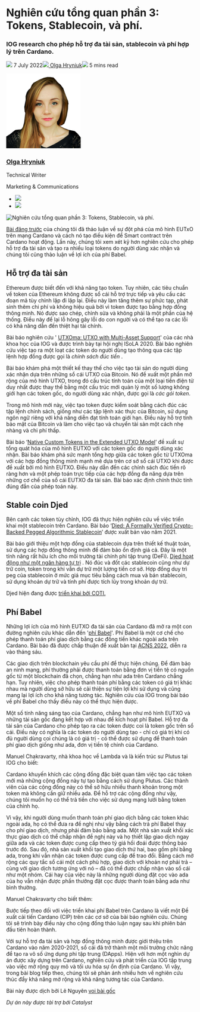 # Nghiên cứu tổng quan phần 3: Tokens, Stablecoin, và phí.

### **IOG research cho phép hỗ trợ đa tài sản, stablecoin và phí hợp lý trên Cardano.**

![](img/2022-07-07-research-overview-part-3-tokens-stablecoins-and-fees.002.png) 7 July 2022![](img/2022-07-07-research-overview-part-3-tokens-stablecoins-and-fees.002.png)[ Olga Hryniuk](/en/blog/authors/olga-hryniuk/page-1/)![](img/2022-07-07-research-overview-part-3-tokens-stablecoins-and-fees.003.png) 5 mins read

![Olga Hryniuk](img/2022-07-07-research-overview-part-3-tokens-stablecoins-and-fees.004.png)[](/en/blog/authors/olga-hryniuk/page-1/)

### [**Olga Hryniuk**](/en/blog/authors/olga-hryniuk/page-1/)

Technical Writer

Marketing &amp; Communications

- ![](img/2022-07-07-research-overview-part-3-tokens-stablecoins-and-fees.005.png)[](https://www.linkedin.com/in/olga-hryniuk-1094a3160/ "LinkedIn")
- ![](img/2022-07-07-research-overview-part-3-tokens-stablecoins-and-fees.006.png)[](https://github.com/olgahryniuk "GitHub")

![Nghiên cứu tổng quan phần 3: Tokens, Stablecoin, và phí.](img/2022-07-07-research-overview-part-3-tokens-stablecoins-and-fees.007.png)

[Bài đăng trước](https://iohk.io/en/blog/posts/2022/06/23/overview-of-the-research-enabling-smart-contract-support-on-cardano/) của chúng tôi đã thảo luận về sự đột phá của mô hình EUTxO trên mạng Cardano và cách nó tạo điều kiện để Smart contract trên Cardano hoạt động. Lần này, chúng tôi xem xét kỹ hơn nghiên cứu cho phép hỗ trợ đa tài sản và tạo ra nhiều loại tokens do người dùng xác nhận và chúng tôi cũng thảo luận về lợi ích của phí Babel.

## **Hỗ trợ đa tài sản**

Ethereum được biết đến với khả năng tạo token. Tuy nhiên, các tiêu chuẩn về token của Ethereum không được sổ cái hỗ trợ trực tiếp và yêu cầu các đoạn mã tùy chỉnh lặp đi lặp lại. Điều này làm tăng thêm sự phức tạp, phát sinh thêm chi phí và không hiệu quả bởi vì token được tạo bằng hợp đồng thông minh. Nó được sao chép, chỉnh sửa và không phải là một phần của hệ thống. Điều này để lại lỗ hỏng gây lỗi do con người và có thể tạo ra các lỗi có khả năng dẫn đến thiệt hại tài chính.

Bài báo nghiên cứu ' [UTXOma: UTXO with Multi-Asset Support](https://iohk.io/en/research/library/papers/utxomautxo-with-multi-asset-support/)' của các nhà khoa học của IOG và được trình bày tại hội nghị ISoLA 2020. Bài báo nghiên cứu việc tạo ra một loạt các token do người dùng tạo thông qua các tập lệnh hợp đồng được gọi là *chính sách đúc tiền* .

Bài báo khám phá một thiết kế thay thế cho việc tạo tài sản do người dùng xác nhận dựa trên những sổ cái UTXO của Bitcoin. Nó đề xuất một phần mở rộng của mô hình UTXO, trong đó cấu trúc tính toán của một loại tiền điện tử duy nhất được thay thế bằng một cấu trúc mới quản lý một số lượng không giới hạn các token gốc, do người dùng xác nhận, được gọi là *các gói token*.

Trong mô hình mới này, việc tạo token được kiểm soát bằng cách đúc các tập lệnh chính sách, giống như các tập lệnh xác thực của Bitcoin, sử dụng ngôn ngữ riêng với khả năng diễn đạt tính toán giới hạn. Điều này hỗ trợ tính bảo mật của Bitcoin và làm cho việc tạo và chuyển tài sản một cách nhẹ nhàng và chi phí thấp.

Bài báo ‘[Native Custom Tokens in the Extended UTXO Model](https://iohk.io/en/research/library/papers/native-custom-tokens-in-the-extended-utxo-model/)’  đề xuất sự tổng quát hóa của mô hình EUTXO với các token gốc do người dùng xác nhận. Bài báo khám phá sức mạnh tổng hợp giữa các token gốc từ UTXOma với các hợp đồng thông minh mạnh mẽ dựa trên cơ sở sổ cái UTXO khi được đề xuất bởi mô hình EUTXO. Điều này dẫn đến các chính sách đúc tiền rõ ràng hơn và một phép toán trực tiếp của các hợp đồng đa năng dựa trên những cơ chế của sổ cái EUTXO đa tài sản. Bài báo xác định chính thức tính đúng đắn của phép toán này.

## **Stable coin Djed**

Bên cạnh các token tùy chỉnh, IOG đã thực hiện nghiên cứu về việc triển khai một stablecoin trên Cardano. Bài báo ‘[Djed: A Formally Verified Crypto-Backed Pegged Algorithmic Stablecoin](https://iohk.io/en/research/library/papers/djed-a-formally-verified-crypto-backed-pegged-algorithmic-stablecoin/)’  được xuất bản vào năm 2021.

Bài báo giới thiệu một hợp đồng của stablecoin dựa trên thiết kế thuật toán, sử dụng các hợp đồng thông minh để đảm bảo ổn định giá cả. Đây là một tính năng rất hữu ích cho môi trường tài chính phi tập trung (DeFi). [Djed hoạt động như một ngân hàng tự trị](https://iog.io/en/blog/posts/2021/08/18/djed-implementing-algorithmic-stablecoins-for-proven-price-stability/) . Nó đúc và đốt các stablecoin cũng như dự trữ coin, token trong khi vẫn dự trữ một lượng tiền cơ sở. Hợp đồng duy trì peg của stablecoin ở mức giá mục tiêu bằng cách mua và bán stablecoin, sử dụng khoản dự trữ và tính phí được tích lũy trong khoản dự trữ.

Djed hiện đang được [triển khai bởi COTI.](https://iog.io/en/blog/posts/2021/09/26/coti-to-issue-djed-stablecoin-on-cardano/)

## **Phí Babel**

Những lợi ích của mô hình EUTXO đa tài sản của Cardano đã mở ra một con đường nghiên cứu khác dẫn đến '[phí Babel](https://iohk.io/en/research/library/papers/babel-fees-via-limited-liabilities/)'. Phí Babel là một cơ chế cho phép thanh toán phí giao dịch bằng các đồng tiền khác ngoài ada trên Cardano. Bài báo đã được chấp thuận để xuất bản tại [ACNS 2022](https://acns22.di.uniroma1.it/home), diễn ra vào tháng sáu.

Các giao dịch trên blockchain yêu cầu phí để thực hiện chúng. Để đảm bảo an ninh mạng, phí thường phải được thanh toán bằng đơn vị tiền tệ có nguồn gốc từ một blockchain đã chọn, chẳng hạn như ada trên Cardano chẳng hạn. Tuy nhiên, việc cho phép thanh toán phí bằng các token có giá trị khác nhau mà người dùng sở hữu sẽ cải thiện sự tiện lợi khi sử dụng và cũng mang lại lợi ích cho khả năng tương tác. Nghiên cứu của IOG trong bài báo về phí Babel cho thấy điều này có thể thực hiện được.

Một số tính năng sáng tạo của Cardano, chẳng hạn như mô hình EUTXO và những tài sản gốc đang kết hợp với nhau để kích hoạt phí Babel. Hỗ trợ đa tài sản của Cardano cho phép tạo ra các token được coi là token gốc trên sổ cái. Điều này có nghĩa là các token do người dùng tạo - chỉ có giá trị khi có đủ người dùng coi chúng là có giá trị - có thể được sử dụng để thanh toán phí giao dịch giống như ada, đơn vị tiền tệ chính của Cardano.

Manuel Chakravarty, nhà khoa học về Lambda và là kiến ​​trúc sư Plutus tại IOG cho biết:

Cardano khuyến khích các cộng đồng đặc biệt quan tâm việc tạo các token mới mà những cộng đồng này tự tạo bằng cách sử dụng Plutus. Các thành viên của các cộng đồng này có thể sở hữu nhiều thanh khoản trong một token mà không cần giữ nhiều ada. Để hỗ trợ các cộng đồng như vậy, chúng tôi muốn họ có thể trả tiền cho việc sử dụng mạng lưới bằng token của chính họ.

Vì vậy, khi người dùng muốn thanh toán phí giao dịch bằng các token khác ngoài ada, họ có thể đưa ra đề nghị như vậy bằng cách trả phí Babel thay cho phí giao dịch, nhưng phải đảm bảo bằng ada. Một nhà sản xuất khối xác thực giao dịch có thể chấp nhận đề nghị này và họ thiết lập giao dịch ngay giữa ada và các token được cung cấp theo tỷ giá hối đoái được thông báo trước đó. Sau đó, nhà sản xuất khối tạo giao dịch thứ hai, bao gồm phí bằng ada, trong khi vẫn nhận các token được cung cấp để trao đổi. Bằng cách mở rộng các quy tắc sổ cái một cách phù hợp, giao dịch với khoản nợ phải trả – cùng với giao dịch tương ứng với nó – đã có thể được chấp nhận vào sổ cái như một nhóm. Cái hay của việc này là những người dùng đặt cọc vào ada của họ vẫn nhận được phần thưởng đặt cọc được thanh toán bằng ada như bình thường.

Manuel Chakravarty cho biết thêm:

Bước tiếp theo đối với việc triển khai phí Babel trên Cardano là viết một Đề xuất cải tiến Cardano (CIP) trên các cơ sở của bài báo nghiên cứu. Chúng tôi sẽ trình bày điều này cho cộng đồng thảo luận ngay sau khi phiên bản đầu tiên hoàn thành.

Với sự hỗ trợ đa tài sản và hợp đồng thông minh được giới thiệu trên Cardano vào năm 2020-2021, sổ cái đã trở thành một môi trường chức năng để tạo ra vô số ứng dụng phi tập trung (DApps). Hiện với hơn một nghìn dự án được xây dựng trên Cardano, nghiên cứu và phát triển của IOG tập trung vào việc mở rộng quy mô và tối ưu hóa sự ổn định của Cardano. Vì vậy, trong bài blog tiếp theo, chúng tôi sẽ phản ánh nhiều hơn về nghiên cứu thúc đẩy khả năng mở rộng và khả năng tương tác của Cardano.

Bài này được dịch bởi Lê Nguyên [voi bài gốc](https://iohk.io/en/blog/posts/2022/07/07/research-overview-part-3-tokens-stablecoins-and-fees)

*Dự án này được tài trợ bới Catalyst*
